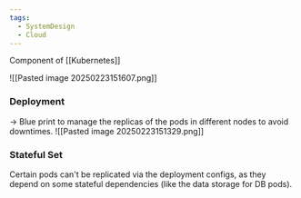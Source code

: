 ```yaml
---
tags:
  - SystemDesign
  - Cloud
---
```

Component of [[Kubernetes]]

![[Pasted image 20250223151607.png]]
### Deployment

-> Blue print to manage the replicas of the pods in different nodes to avoid downtimes.
![[Pasted image 20250223151329.png]]

### Stateful Set

Certain pods can't be replicated via the deployment configs, as they depend on some stateful dependencies (like the data storage for DB pods).
